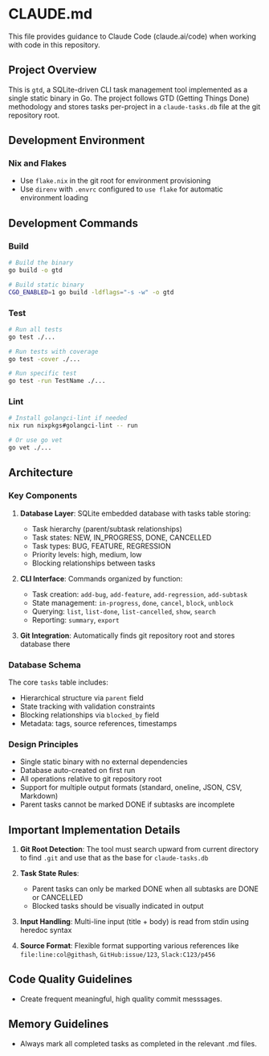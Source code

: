 # CLAUDE.md

This file provides guidance to Claude Code (claude.ai/code) when working with code in this repository.

## Project Overview

This is `gtd`, a SQLite-driven CLI task management tool implemented as a single static binary in Go. The project follows GTD (Getting Things Done) methodology and stores tasks per-project in a `claude-tasks.db` file at the git repository root.

## Development Environment

### Nix and Flakes
- Use `flake.nix` in the git root for environment provisioning
- Use `direnv` with `.envrc` configured to `use flake` for automatic environment loading

## Development Commands

### Build
```bash
# Build the binary
go build -o gtd

# Build static binary
CGO_ENABLED=1 go build -ldflags="-s -w" -o gtd
```

### Test
```bash
# Run all tests
go test ./...

# Run tests with coverage
go test -cover ./...

# Run specific test
go test -run TestName ./...
```

### Lint
```bash
# Install golangci-lint if needed
nix run nixpkgs#golangci-lint -- run

# Or use go vet
go vet ./...
```

## Architecture

### Key Components

1. **Database Layer**: SQLite embedded database with tasks table storing:
   - Task hierarchy (parent/subtask relationships)
   - Task states: NEW, IN_PROGRESS, DONE, CANCELLED
   - Task types: BUG, FEATURE, REGRESSION
   - Priority levels: high, medium, low
   - Blocking relationships between tasks

2. **CLI Interface**: Commands organized by function:
   - Task creation: `add-bug`, `add-feature`, `add-regression`, `add-subtask`
   - State management: `in-progress`, `done`, `cancel`, `block`, `unblock`
   - Querying: `list`, `list-done`, `list-cancelled`, `show`, `search`
   - Reporting: `summary`, `export`

3. **Git Integration**: Automatically finds git repository root and stores database there

### Database Schema

The core `tasks` table includes:
- Hierarchical structure via `parent` field
- State tracking with validation constraints
- Blocking relationships via `blocked_by` field
- Metadata: tags, source references, timestamps

### Design Principles

- Single static binary with no external dependencies
- Database auto-created on first run
- All operations relative to git repository root
- Support for multiple output formats (standard, oneline, JSON, CSV, Markdown)
- Parent tasks cannot be marked DONE if subtasks are incomplete

## Important Implementation Details

1. **Git Root Detection**: The tool must search upward from current directory to find `.git` and use that as the base for `claude-tasks.db`

2. **Task State Rules**: 
   - Parent tasks can only be marked DONE when all subtasks are DONE or CANCELLED
   - Blocked tasks should be visually indicated in output

3. **Input Handling**: Multi-line input (title + body) is read from stdin using heredoc syntax

4. **Source Format**: Flexible format supporting various references like `file:line:col@githash`, `GitHub:issue/123`, `Slack:C123/p456`

## Code Quality Guidelines

- Create frequent meaningful, high quality commit messsages.

## Memory Guidelines

- Always mark all completed tasks as completed in the relevant .md files.